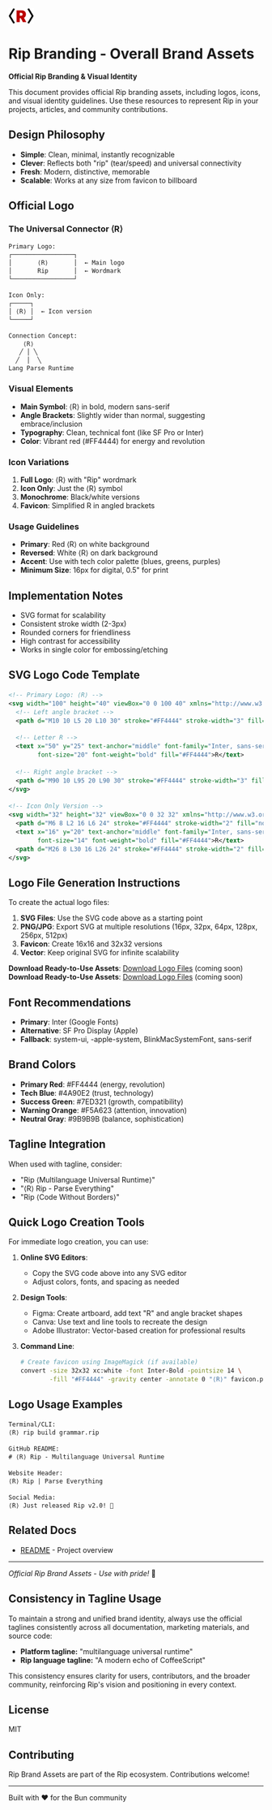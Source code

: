 <img src="/assets/logos/rip-icon-512wa.png" style="width:50px" /> <br>

# Rip Branding - Overall Brand Assets

**Official Rip Branding & Visual Identity**

This document provides official Rip branding assets, including logos, icons, and visual identity guidelines. Use these resources to represent Rip in your projects, articles, and community contributions.

## Design Philosophy
- **Simple**: Clean, minimal, instantly recognizable
- **Clever**: Reflects both "rip" (tear/speed) and universal connectivity
- **Fresh**: Modern, distinctive, memorable
- **Scalable**: Works at any size from favicon to billboard

## Official Logo

### The Universal Connector ⟨R⟩
```
Primary Logo:
┌─────────────────┐
│       ⟨R⟩       │  ← Main logo
│       Rip       │  ← Wordmark
└─────────────────┘

Icon Only:
┌─────┐
│ ⟨R⟩ │  ← Icon version
└─────┘

Connection Concept:
    ⟨R⟩
   ╱ │ ╲
  ╱  │  ╲
Lang Parse Runtime
```

### Visual Elements
- **Main Symbol**: ⟨R⟩ in bold, modern sans-serif
- **Angle Brackets**: Slightly wider than normal, suggesting embrace/inclusion
- **Typography**: Clean, technical font (like SF Pro or Inter)
- **Color**: Vibrant red (#FF4444) for energy and revolution

### Icon Variations
1. **Full Logo**: ⟨R⟩ with "Rip" wordmark
2. **Icon Only**: Just the ⟨R⟩ symbol
3. **Monochrome**: Black/white versions
4. **Favicon**: Simplified R in angled brackets

### Usage Guidelines
- **Primary**: Red ⟨R⟩ on white background
- **Reversed**: White ⟨R⟩ on dark background
- **Accent**: Use with tech color palette (blues, greens, purples)
- **Minimum Size**: 16px for digital, 0.5" for print

## Implementation Notes
- SVG format for scalability
- Consistent stroke width (2-3px)
- Rounded corners for friendliness
- High contrast for accessibility
- Works in single color for embossing/etching

## SVG Logo Code Template
```svg
<!-- Primary Logo: ⟨R⟩ -->
<svg width="100" height="40" viewBox="0 0 100 40" xmlns="http://www.w3.org/2000/svg">
  <!-- Left angle bracket -->
  <path d="M10 10 L5 20 L10 30" stroke="#FF4444" stroke-width="3" fill="none"/>

  <!-- Letter R -->
  <text x="50" y="25" text-anchor="middle" font-family="Inter, sans-serif"
        font-size="20" font-weight="bold" fill="#FF4444">R</text>

  <!-- Right angle bracket -->
  <path d="M90 10 L95 20 L90 30" stroke="#FF4444" stroke-width="3" fill="none"/>
</svg>

<!-- Icon Only Version -->
<svg width="32" height="32" viewBox="0 0 32 32" xmlns="http://www.w3.org/2000/svg">
  <path d="M6 8 L2 16 L6 24" stroke="#FF4444" stroke-width="2" fill="none"/>
  <text x="16" y="20" text-anchor="middle" font-family="Inter, sans-serif"
        font-size="14" font-weight="bold" fill="#FF4444">R</text>
  <path d="M26 8 L30 16 L26 24" stroke="#FF4444" stroke-width="2" fill="none"/>
</svg>
```

## Logo File Generation Instructions
To create the actual logo files:

1. **SVG Files**: Use the SVG code above as a starting point
2. **PNG/JPG**: Export SVG at multiple resolutions (16px, 32px, 64px, 128px, 256px, 512px)
3. **Favicon**: Create 16x16 and 32x32 versions
4. **Vector**: Keep original SVG for infinite scalability


**Download Ready-to-Use Assets**: [Download Logo Files](assets/logos/) (coming soon)
**Download Ready-to-Use Assets**: [Download Logo Files](assets/logos/) (coming soon)

## Font Recommendations
- **Primary**: Inter (Google Fonts)
- **Alternative**: SF Pro Display (Apple)
- **Fallback**: system-ui, -apple-system, BlinkMacSystemFont, sans-serif

## Brand Colors
- **Primary Red**: #FF4444 (energy, revolution)
- **Tech Blue**: #4A90E2 (trust, technology)
- **Success Green**: #7ED321 (growth, compatibility)
- **Warning Orange**: #F5A623 (attention, innovation)
- **Neutral Gray**: #9B9B9B (balance, sophistication)

## Tagline Integration
When used with tagline, consider:
- "Rip ⟨Multilanguage Universal Runtime⟩"
- "⟨R⟩ Rip - Parse Everything"
- "Rip ⟨Code Without Borders⟩"

## Quick Logo Creation Tools
For immediate logo creation, you can use:

1. **Online SVG Editors**:
   - Copy the SVG code above into any SVG editor
   - Adjust colors, fonts, and spacing as needed

2. **Design Tools**:
   - Figma: Create artboard, add text "R" and angle bracket shapes
   - Canva: Use text and line tools to recreate the design
   - Adobe Illustrator: Vector-based creation for professional results

3. **Command Line**:
   ```bash
   # Create favicon using ImageMagick (if available)
   convert -size 32x32 xc:white -font Inter-Bold -pointsize 14 \
           -fill "#FF4444" -gravity center -annotate 0 "⟨R⟩" favicon.png
   ```

## Logo Usage Examples
```
Terminal/CLI:
⟨R⟩ rip build grammar.rip

GitHub README:
# ⟨R⟩ Rip - Multilanguage Universal Runtime

Website Header:
⟨R⟩ Rip | Parse Everything

Social Media:
⟨R⟩ Just released Rip v2.0! 🚀
```

## Related Docs
- [README](README.md) - Project overview

---

*Official Rip Brand Assets - Use with pride!* 🚀

## Consistency in Tagline Usage

To maintain a strong and unified brand identity, always use the official taglines consistently across all documentation, marketing materials, and source code:

- **Platform tagline:** "multilanguage universal runtime"
- **Rip language tagline:** "A modern echo of CoffeeScript"

This consistency ensures clarity for users, contributors, and the broader community, reinforcing Rip's vision and positioning in every context.

## License

MIT

## Contributing

Rip Brand Assets are part of the Rip ecosystem. Contributions welcome!

---

Built with ❤️ for the Bun community